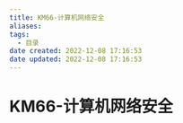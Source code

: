 ```yaml
---
title: KM66-计算机网络安全
aliases:
tags:
  - 目录
date created: 2022-12-08 17:16:53
date updated: 2022-12-08 17:16:53
---
```


# KM66-计算机网络安全

